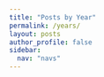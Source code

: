 ```yaml
---
title: "Posts by Year"
permalink: /years/
layout: posts
author_profile: false
sidebar:
  nav: "navs"
---
```

